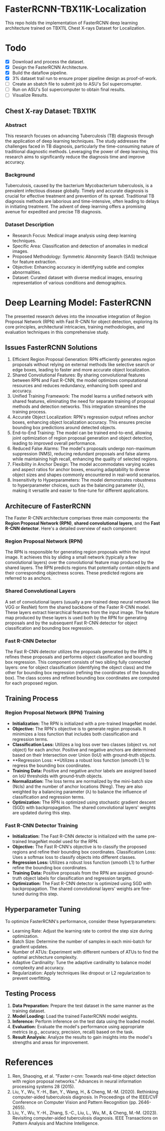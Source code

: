 # FasterRCNN-TBX11K-Localization
This repo holds the implementation of FasterRCNN deep learning architecture trained on TBX11L Chest X-rays Dataset for Localization.

# Todo
- [x] Download and process the dataset.
- [x] Design the FasterRCNN Architecture.
- [x] Build the dataflow pipeline.
- [x] 3% dataset trail run to ensure proper pipeline design as proof-of-work.
- [ ] Create an sbatch file to submit job to ASU's Sol supercomupter.
- [ ] Run on ASU's Sol supercomputer to obtain final results.
- [ ] Visualize Results.

## Chest X-ray Dataset: TBX11K

### Abstract
This research focuses on advancing Tuberculosis (TB) diagnosis through the application of deep learning techniques. The study addresses the challenges faced in TB diagnosis, particularly the time-consuming nature of traditional diagnostic methods. Leveraging the power of deep learning, this research aims to significantly reduce the diagnosis time and improve accuracy.

### Background
Tuberculosis, caused by the bacterium Mycobacterium tuberculosis, is a prevalent infectious disease globally. Timely and accurate diagnosis is crucial for effective treatment and prevention of its spread. Traditional TB diagnosis methods are laborious and time-intensive, often leading to delays in initiating treatment. The advent of deep learning offers a promising avenue for expedited and precise TB diagnosis.

### Dataset Description
- Research Focus: Medical image analysis using deep learning techniques.
- Specific Area: Classification and detection of anomalies in medical images.
- Proposed Methodology: Symmetric Abnormity Search (SAS) technique for feature extraction.
- Objective: Enhancing accuracy in identifying subtle and complex abnormalities.
- Dataset: Curated dataset with diverse medical images, ensuring representation of various conditions and demographics.




# Deep Learning Model: FasterRCNN

The presented research delves into the innovative integration of Region Proposal Network (RPN) with Fast R-CNN for object detection, exploring its core principles, architectural intricacies, training methodologies, and evaluation techniques in this comprehensive study.

## Issues FasterRCNN Solutions
1. Efficient Region Proposal Generation: RPN efficiently generates region proposals without relying on external methods like selective search or edge boxes, leading to faster and more accurate object localization.
2. Shared Convolutional Features: By sharing convolutional features between RPN and Fast R-CNN, the model optimizes computational resources and reduces redundancy, enhancing both speed and accuracy.
3. Unified Training Framework: The model learns a unified network with shared features, eliminating the need for separate training of proposal methods and detection networks. This integration streamlines the training process.
4. Accurate Object Localization: RPN's regression output refines anchor boxes, enhancing object localization accuracy. This ensures precise bounding box predictions around detected objects.
5. End-to-End Training: The model can be trained end-to-end, allowing joint optimization of region proposal generation and object detection, leading to improved overall performance.
6. Reduced False Alarms: The model's proposals undergo non-maximum suppression (NMS), reducing redundant proposals and false alarms while maintaining high recall, enhancing the quality of selected regions.
7. Flexibility in Anchor Design: The model accommodates varying scales and aspect ratios for anchor boxes, ensuring adaptability to diverse object sizes and shapes commonly encountered in real-world scenarios.
8. Insensitivity to Hyperparameters: The model demonstrates robustness to hyperparameter choices, such as the balancing parameter (λ), making it versatile and easier to fine-tune for different applications.

## Architecure of FasterRCNN
The Faster R-CNN architecture comprises three main components: the **Region Proposal Network (RPN)**, **shared convolutional layers**, and the **Fast R-CNN detector**. Here's a detailed overview of each component:

### Region Proposal Network (RPN)
The RPN is responsible for generating region proposals within the input image. It achieves this by sliding a small network (typically a few convolutional layers) over the convolutional feature map produced by the shared layers. The RPN predicts regions that potentially contain objects and their corresponding objectness scores. These predicted regions are referred to as anchors.

### Shared Convolutional Layers
A set of convolutional layers (usually a pre-trained deep neural network like VGG or ResNet) form the shared backbone of the Faster R-CNN model. These layers extract hierarchical features from the input image. The feature map produced by these layers is used both by the RPN for generating proposals and by the subsequent Fast R-CNN detector for object classification and bounding box regression.

### Fast R-CNN Detector
The Fast R-CNN detector utilizes the proposals generated by the RPN. It refines these proposals and performs object classification and bounding box regression. This component consists of two sibling fully connected layers: one for object classification (identifying the object class) and the other for bounding box regression (refining the coordinates of the bounding box). The class scores and refined bounding box coordinates are computed for each proposed region.


## Training Process

### Region Proposal Network (RPN) Training
- **Initialization:** The RPN is initialized with a pre-trained ImageNet model.
- **Objective:** The RPN's objective is to generate region proposals. It minimizes a loss function that includes both classification and regression terms.
- **Classification Loss:** Utilizes a log loss over two classes (object vs. not object) for each anchor. Positive and negative anchors are determined based on their Intersection over Union (IoU) with ground-truth objects.
- **Regression Loss: **Utilizes a robust loss function (smooth L1) to regress the bounding box coordinates.
- **Training Data:** Positive and negative anchor labels are assigned based on IoU thresholds with ground-truth objects.
- **Normalization:** The loss terms are normalized by the mini-batch size (Ncls) and the number of anchor locations (Nreg). They are also weighted by a balancing parameter (λ) to balance the influence of classification and regression terms.
- **Optimization:** The RPN is optimized using stochastic gradient descent (SGD) with backpropagation. The shared convolutional layers' weights are updated during this step.
### Fast R-CNN Detector Training
- **Initialization:** The Fast R-CNN detector is initialized with the same pre-trained ImageNet model used for the RPN.
- **Objective:** The Fast R-CNN's objective is to classify the proposed regions and refine their bounding box coordinates.
Classification Loss: Uses a softmax loss to classify objects into different classes.
- **Regression Loss:** Utilizes a robust loss function (smooth L1) to further refine the bounding box coordinates.
- **Training Data:** Positive proposals from the RPN are assigned ground-truth object labels for classification and regression targets.
- **Optimization:** The Fast R-CNN detector is optimized using SGD with backpropagation. The shared convolutional layers' weights are fine-tuned during this step.


## Hyperparameter Tuning

To optimize FasterRCNN's performance, consider these hyperparameters:

- Learning Rate: Adjust the learning rate to control the step size during optimization.
- Batch Size: Determine the number of samples in each mini-batch for gradient updates.
- Number of ATUs: Experiment with different numbers of ATUs to find the optimal architecture complexity.
- Adaptive Cardinality: Tune the adaptive cardinality to balance model complexity and accuracy.
- Regularization: Apply techniques like dropout or L2 regularization to prevent overfitting.

## Testing Process

1. **Data Preparation:** Prepare the test dataset in the same manner as the training dataset.
2. **Model Loading:** Load the trained FasterRCNN model weights.
3. **Inference:** Perform inference on the test data using the loaded model.
4. **Evaluation:** Evaluate the model's performance using appropriate metrics (e.g., accuracy, precision, recall) based on the task.
5. **Result Analysis:** Analyze the results to gain insights into the model's strengths and areas for improvement.

# References

1. Ren, Shaoqing, et al. "Faster r-cnn: Towards real-time object detection with region proposal networks." Advances in neural information processing systems 28 (2015).
2. Liu, Y., Wu, Y.-H., Ban, Y., Wang, H., & Cheng, M.-M. (2020). Rethinking computer-aided tuberculosis diagnosis. In Proceedings of the IEEE/CVF Conference on Computer Vision and Pattern Recognition (pp. 2646-2655).
3. Liu, Y., Wu, Y.-H., Zhang, S.-C., Liu, L., Wu, M., & Cheng, M.-M. (2023). Revisiting computer-aided tuberculosis diagnosis. IEEE Transactions on Pattern Analysis and Machine Intelligence.